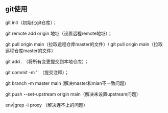## git使用

git init（初始化git仓库）；

git remote add origin 地址（设置远程remote地址）；

git pull origin main（拉取远程仓库master的文件）/ git pull origin main（拉取远程仓库master的文件）

git add . （将所有变更提交到本地仓库）；

git commit -m '' （提交注释）；

git branch -m master main (解决master和mian不一致问题)

git push --set-upstream origin main（解决未设置upstream问题）

env|grep -i proxy  （解决连不上的问题）
